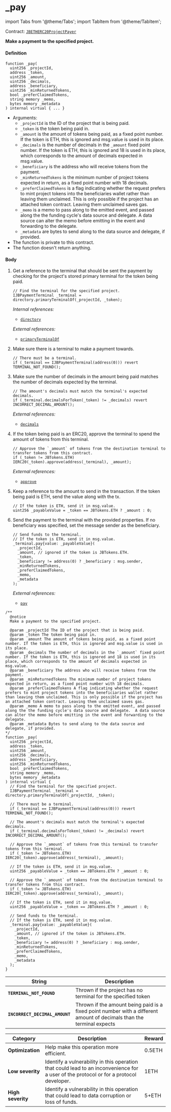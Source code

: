 # _pay

import Tabs from '@theme/Tabs';
import TabItem from '@theme/TabItem';

Contract: [`JBETHERC20ProjectPayer`](/api/contracts/jbetherc20projectpayer/README.md)

<Tabs>
<TabItem value="Step by step" label="Step by step">

**Make a payment to the specified project.**

#### Definition

```
function _pay(
  uint256 _projectId,
  address _token,
  uint256 _amount,
  uint256 _decimals,
  address _beneficiary,
  uint256 _minReturnedTokens,
  bool _preferClaimedTokens,
  string memory _memo,
  bytes memory _metadata
) internal virtual { ... }
```

* Arguments:
  * `_projectId` is the ID of the project that is being paid.
  * `_token` is the token being paid in.
  * `_amount` is the amount of tokens being paid, as a fixed point number. If the token is ETH, this is ignored and msg.value is used in its place.
  * `_decimals` is the number of decimals in the `_amount` fixed point number. If the token is ETH, this is ignored and 18 is used in its place, which corresponds to the amount of decimals expected in msg.value.
  * `_beneficiary` is the address who will receive tokens from the payment.
  * `_minReturnedTokens` is the minimum number of project tokens expected in return, as a fixed point number with 18 decimals.
  * `_preferClaimedTokens` is a flag indicating whether the request prefers to mint project tokens into the beneficiaries wallet rather than leaving them unclaimed. This is only possible if the project has an attached token contract. Leaving them unclaimed saves gas.
  * `_memo` is a memo to pass along to the emitted event, and passed along the the funding cycle's data source and delegate.  A data source can alter the memo before emitting in the event and forwarding to the delegate.
  * `_metadata` are bytes to send along to the data source and delegate, if provided.
* The function is private to this contract.
* The function doesn't return anything.

#### Body

1.  Get a reference to the terminal that should be sent the payment by checking for the project's stored primary terminal for the token being paid.  

    ```
    // Find the terminal for the specified project.
    IJBPaymentTerminal _terminal = directory.primaryTerminalOf(_projectId, _token);
    ```

    _Internal references:_

    * [`directory`](/api/contracts/jbetherc20projectpayer/properties/directory.md)

    _External references:_

    * [`primaryTerminalOf`](/api/contracts/jbdirectory/read/primaryterminalof.md)
2.  Make sure there is a terminal to make a payment towards.

    ```
    // There must be a terminal.
    if (_terminal == IJBPaymentTerminal(address(0))) revert TERMINAL_NOT_FOUND();
    ```

3.  Make sure the number of decimals in the amount being paid matches the number of decimals expected by the terminal.

    ```
    // The amount's decimals must match the terminal's expected decimals.
    if (_terminal.decimalsForToken(_token) != _decimals) revert INCORRECT_DECIMAL_AMOUNT();
    ```

    _External references:_

    * [`decimals`](/api/contracts/or-abstract/jbpayoutredemptionpaymentterminal/properties/decimals.md)

4.  If the token being paid is an ERC20, approve the terminal to spend the amount of tokens from this terminal.

    ```
    // Approve the `_amount` of tokens from the destination terminal to transfer tokens from this contract.
    if (_token != JBTokens.ETH) IERC20(_token).approve(address(_terminal), _amount);
    ```

    _External references:_

    * [`approve`](https://docs.openzeppelin.com/contracts/2.x/api/token/erc20#IERC20-approve-address-uint256-)

5.  Keep a reference to the amount to send in the transaction. If the token being paid is ETH, send the value along with the tx.   

    ```solidity
    // If the token is ETH, send it in msg.value.
    uint256 _payableValue = _token == JBTokens.ETH ? _amount : 0;
    ```

6.  Send the payment to the terminal with the provided properties. If no beneficiary was specified, set the message sender as the beneficiary.

    ```
    // Send funds to the terminal.
    // If the token is ETH, send it in msg.value.
    _terminal.pay{value: _payableValue}(
      _projectId,
      _amount, // ignored if the token is JBTokens.ETH.
      _token,
      _beneficiary != address(0) ? _beneficiary : msg.sender,
      _minReturnedTokens,
      _preferClaimedTokens,
      _memo,
      _metadata
    );
    ```

    _External references:_

    * [`pay`](/api/contracts/or-abstract/jbpayoutredemptionpaymentterminal/write/pay.md)
    
</TabItem>

<TabItem value="Code" label="Code">

```
/** 
  @notice 
  Make a payment to the specified project.

  @param _projectId The ID of the project that is being paid.
  @param _token The token being paid in.
  @param _amount The amount of tokens being paid, as a fixed point number. If the token is ETH, this is ignored and msg.value is used in its place.
  @param _decimals The number of decimals in the `_amount` fixed point number. If the token is ETH, this is ignored and 18 is used in its place, which corresponds to the amount of decimals expected in msg.value.
  @param _beneficiary The address who will receive tokens from the payment.
  @param _minReturnedTokens The minimum number of project tokens expected in return, as a fixed point number with 18 decimals.
  @param _preferClaimedTokens A flag indicating whether the request prefers to mint project tokens into the beneficiaries wallet rather than leaving them unclaimed. This is only possible if the project has an attached token contract. Leaving them unclaimed saves gas.
  @param _memo A memo to pass along to the emitted event, and passed along the the funding cycle's data source and delegate.  A data source can alter the memo before emitting in the event and forwarding to the delegate.
  @param _metadata Bytes to send along to the data source and delegate, if provided.
*/
function _pay(
  uint256 _projectId,
  address _token,
  uint256 _amount,
  uint256 _decimals,
  address _beneficiary,
  uint256 _minReturnedTokens,
  bool _preferClaimedTokens,
  string memory _memo,
  bytes memory _metadata
) internal virtual {
  // Find the terminal for the specified project.
  IJBPaymentTerminal _terminal = directory.primaryTerminalOf(_projectId, _token);

  // There must be a terminal.
  if (_terminal == IJBPaymentTerminal(address(0))) revert TERMINAL_NOT_FOUND();

  // The amount's decimals must match the terminal's expected decimals.
  if (_terminal.decimalsForToken(_token) != _decimals) revert INCORRECT_DECIMAL_AMOUNT();

  // Approve the `_amount` of tokens from this terminal to transfer tokens from this terminal.
  if (_token != JBTokens.ETH) IERC20(_token).approve(address(_terminal), _amount);

  // If the token is ETH, send it in msg.value.
  uint256 _payableValue = _token == JBTokens.ETH ? _amount : 0;

  // Approve the `_amount` of tokens from the destination terminal to transfer tokens from this contract.
  if (_token != JBTokens.ETH) IERC20(_token).approve(address(_terminal), _amount);

  // If the token is ETH, send it in msg.value.
  uint256 _payableValue = _token == JBTokens.ETH ? _amount : 0;

  // Send funds to the terminal.
  // If the token is ETH, send it in msg.value.
  _terminal.pay{value: _payableValue}(
    _projectId,
    _amount, // ignored if the token is JBTokens.ETH.
    _token,
    _beneficiary != address(0) ? _beneficiary : msg.sender,
    _minReturnedTokens,
    _preferClaimedTokens,
    _memo,
    _metadata
  );
}
```

</TabItem>

<TabItem value="Errors" label="Errors">

| String                                       | Description                                                                     |
| -------------------------------------------- | ------------------------------------------------------------------------------- |
| **`TERMINAL_NOT_FOUND`**    | Thrown if the project has no terminal for the specified token   |
| **`INCORRECT_DECIMAL_AMOUNT`**                     | Thrown if the amount being paid is a fixed point number with a different amount of decimals than the terminal expects  |

</TabItem>

<TabItem value="Bug bounty" label="Bug bounty">

| Category          | Description                                                                                                                            | Reward |
| ----------------- | -------------------------------------------------------------------------------------------------------------------------------------- | ------ |
| **Optimization**  | Help make this operation more efficient.                                                                                               | 0.5ETH |
| **Low severity**  | Identify a vulnerability in this operation that could lead to an inconvenience for a user of the protocol or for a protocol developer. | 1ETH   |
| **High severity** | Identify a vulnerability in this operation that could lead to data corruption or loss of funds.                                        | 5+ETH  |

</TabItem>
</Tabs>
